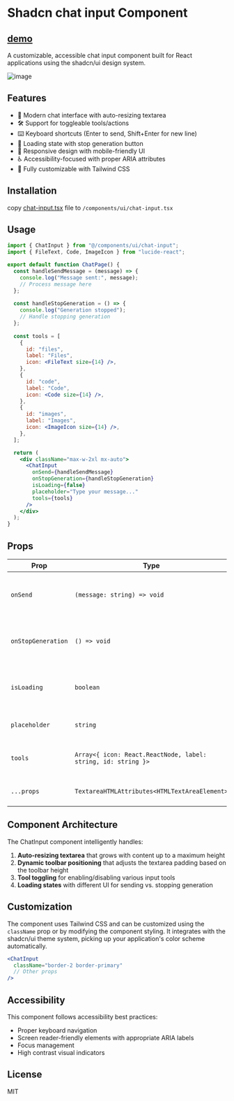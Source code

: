 # Shadcn chat input Component

## [demo](https://chat-input-azure.vercel.app/)

A customizable, accessible chat input component built for React applications using the shadcn/ui design system.

![image](https://github.com/user-attachments/assets/9fc27797-d32a-4166-a0fc-c5f5e93d1b3e)



## Features

- 💬 Modern chat interface with auto-resizing textarea
- 🛠️ Support for toggleable tools/actions
- ⌨️ Keyboard shortcuts (Enter to send, Shift+Enter for new line)
- 🔄 Loading state with stop generation button
- 📱 Responsive design with mobile-friendly UI
- ♿ Accessibility-focused with proper ARIA attributes
- 🎨 Fully customizable with Tailwind CSS


## Installation

copy [chat-input.tsx](components/chat-input.tsx) file to `/components/ui/chat-input.tsx` 


## Usage

```jsx
import { ChatInput } from "@/components/ui/chat-input";
import { FileText, Code, ImageIcon } from "lucide-react";

export default function ChatPage() {
  const handleSendMessage = (message) => {
    console.log("Message sent:", message);
    // Process message here
  };
  
  const handleStopGeneration = () => {
    console.log("Generation stopped");
    // Handle stopping generation
  };
  
  const tools = [
    {
      id: "files",
      label: "Files",
      icon: <FileText size={14} />,
    },
    {
      id: "code",
      label: "Code",
      icon: <Code size={14} />,
    },
    {
      id: "images",
      label: "Images",
      icon: <ImageIcon size={14} />,
    },
  ];

  return (
    <div className="max-w-2xl mx-auto">
      <ChatInput
        onSend={handleSendMessage}
        onStopGeneration={handleStopGeneration}
        isLoading={false}
        placeholder="Type your message..."
        tools={tools}
      />
    </div>
  );
}
```

## Props

| Prop               | Type                                                          | Default        | Description                                |
| ------------------ | ------------------------------------------------------------- | -------------- | ------------------------------------------ |
| `onSend`           | `(message: string) => void`                                   | Required       | Function called when a message is sent     |
| `onStopGeneration` | `() => void`                                                  | -              | Function called when generation is stopped |
| `isLoading`        | `boolean`                                                     | `false`        | Whether the component is in loading state  |
| `placeholder`      | `string`                                                      | `"Message..."` | Placeholder text for the textarea          |
| `tools`            | `Array<{ icon: React.ReactNode, label: string, id: string }>` | `[]`           | Array of tools to display in the toolbar   |
| `...props`         | `TextareaHTMLAttributes<HTMLTextAreaElement>`                 | -              | All other textarea props                   |

## Component Architecture

The ChatInput component intelligently handles:

1. **Auto-resizing textarea** that grows with content up to a maximum height
2. **Dynamic toolbar positioning** that adjusts the textarea padding based on the toolbar height
3. **Tool toggling** for enabling/disabling various input tools
4. **Loading states** with different UI for sending vs. stopping generation

## Customization

The component uses Tailwind CSS and can be customized using the `className` prop or by modifying the component styling. It integrates with the shadcn/ui theme system, picking up your application's color scheme automatically.

```jsx
<ChatInput 
  className="border-2 border-primary" 
  // Other props
/>
```

## Accessibility

This component follows accessibility best practices:
- Proper keyboard navigation
- Screen reader-friendly elements with appropriate ARIA labels
- Focus management
- High contrast visual indicators

## License

MIT
